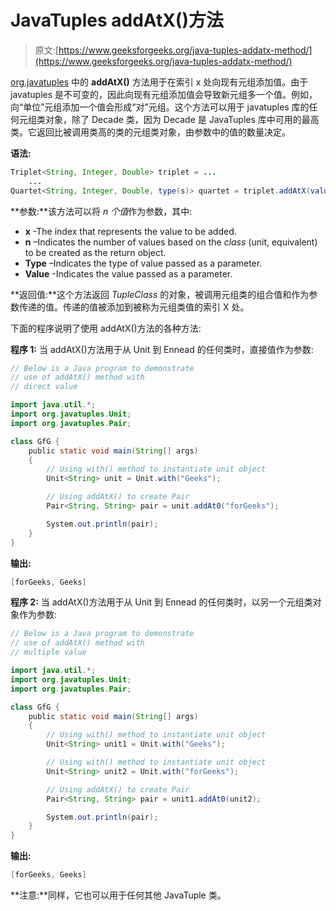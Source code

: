 # JavaTuples addAtX()方法

> 原文:[https://www.geeksforgeeks.org/java-tuples-addatx-method/](https://www.geeksforgeeks.org/java-tuples-addatx-method/)

[org.javatuples](https://www.geeksforgeeks.org/javatuples-introduction/) 中的 **addAtX()** 方法用于在索引 x 处向现有元组添加值。由于 javatuples 是不可变的，因此向现有元组添加值会导致新元组多一个值。例如，向“单位”元组添加一个值会形成“对”元组。这个方法可以用于 javatuples 库的任何元组类对象，除了 Decade 类，因为 Decade 是 JavaTuples 库中可用的最高类。它返回比被调用类高的类的元组类对象，由参数中的值的数量决定。

**语法:**

```java
Triplet<String, Integer, Double> triplet = ...
    ...
Quartet<String, Integer, Double, type(s)> quartet = triplet.addAtX(value(s));
```

**参数:**该方法可以将 *n 个值*作为参数，其中:

*   **x** -The index that represents the value to be added.
*   **n** –Indicates the number of values based on the *class* (unit, equivalent) to be created as the return object.
*   **Type** –Indicates the type of value passed as a parameter.
*   **Value** -Indicates the value passed as a parameter.

**返回值:**这个方法返回 *TupleClass* 的对象，被调用元组类的组合值和作为参数传递的值。传递的值被添加到被称为元组类值的索引 X 处。

下面的程序说明了使用 addAtX()方法的各种方法:

**程序 1:** 当 addAtX()方法用于从 Unit 到 Ennead 的任何类时，直接值作为参数:

```java
// Below is a Java program to demonstrate
// use of addAtX() method with
// direct value

import java.util.*;
import org.javatuples.Unit;
import org.javatuples.Pair;

class GfG {
    public static void main(String[] args)
    {
        // Using with() method to instantiate unit object
        Unit<String> unit = Unit.with("Geeks");

        // Using addAtX() to create Pair
        Pair<String, String> pair = unit.addAt0("forGeeks");

        System.out.println(pair);
    }
}
```

**输出:**

```java
[forGeeks, Geeks]
```

**程序 2:** 当 addAtX()方法用于从 Unit 到 Ennead 的任何类时，以另一个元组类对象作为参数:

```java
// Below is a Java program to demonstrate
// use of addAtX() method with
// multiple value

import java.util.*;
import org.javatuples.Unit;
import org.javatuples.Pair;

class GfG {
    public static void main(String[] args)
    {
        // Using with() method to instantiate unit object
        Unit<String> unit1 = Unit.with("Geeks");

        // Using with() method to instantiate unit object
        Unit<String> unit2 = Unit.with("forGeeks");

        // Using addAtX() to create Pair
        Pair<String, String> pair = unit1.addAt0(unit2);

        System.out.println(pair);
    }
}
```

**输出:**

```java
[forGeeks, Geeks]
```

**注意:**同样，它也可以用于任何其他 JavaTuple 类。